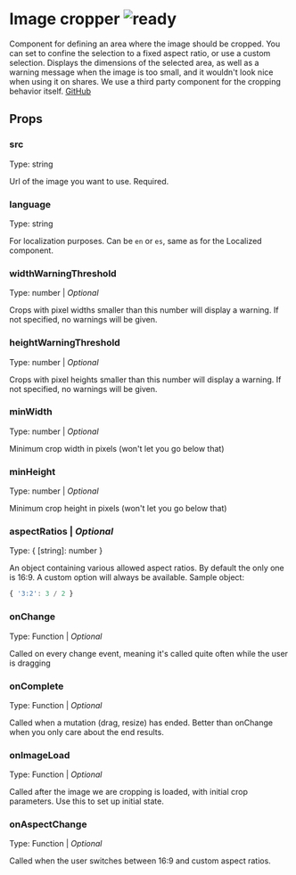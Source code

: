 # Image cropper ![ready](status-images/ready.svg)

Component for defining an area where the image should be cropped.
You can set to confine the selection to a fixed aspect ratio, or use a custom selection.
Displays the dimensions of the selected area, as well as a warning message when the image is too small, and it wouldn't look nice when using it on shares.
We use a third party component for the cropping behavior itself. [GitHub](https://github.com/DominicTobias/react-image-crop)

<!-- STORY -->

## Props

### src

Type: string

Url of the image you want to use. Required.

### language

Type: string

For localization purposes. Can be `en` or `es`, same as for the Localized component.

### widthWarningThreshold

Type: number | _Optional_

Crops with pixel widths smaller than this number will display a warning. If not specified, no warnings will be given.

### heightWarningThreshold

Type: number | _Optional_

Crops with pixel heights smaller than this number will display a warning. If not specified, no warnings will be given.

### minWidth

Type: number | _Optional_

Minimum crop width in pixels (won't let you go below that)

### minHeight

Type: number | _Optional_

Minimum crop height in pixels (won't let you go below that)

### aspectRatios | _Optional_

Type: { [string]: number }

An object containing various allowed aspect ratios. By default the only one is 16:9. A custom option will always be available.
Sample object:
```javascript
{ '3:2': 3 / 2 }
```

### onChange

Type: Function | _Optional_

Called on every change event, meaning it's called quite often while the user is dragging

### onComplete

Type: Function | _Optional_

Called when a mutation (drag, resize) has ended. Better than onChange when you only care about the end results.

### onImageLoad

Type: Function | _Optional_

Called after the image we are cropping is loaded, with initial crop parameters. Use this to set up initial state.

### onAspectChange

Type: Function | _Optional_

Called when the user switches between 16:9 and custom aspect ratios.
